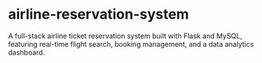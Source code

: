 # airline-reservation-system
A full-stack airline ticket reservation system built with Flask and MySQL, featuring real-time flight search, booking management, and a data analytics dashboard.

